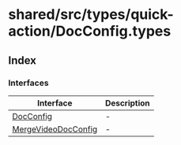 # shared/src/types/quick-action/DocConfig.types

## Index

### Interfaces

| Interface | Description |
| ------ | ------ |
| [DocConfig](interfaces/doc-config.md) | - |
| [MergeVideoDocConfig](interfaces/merge-video-doc-config.md) | - |
